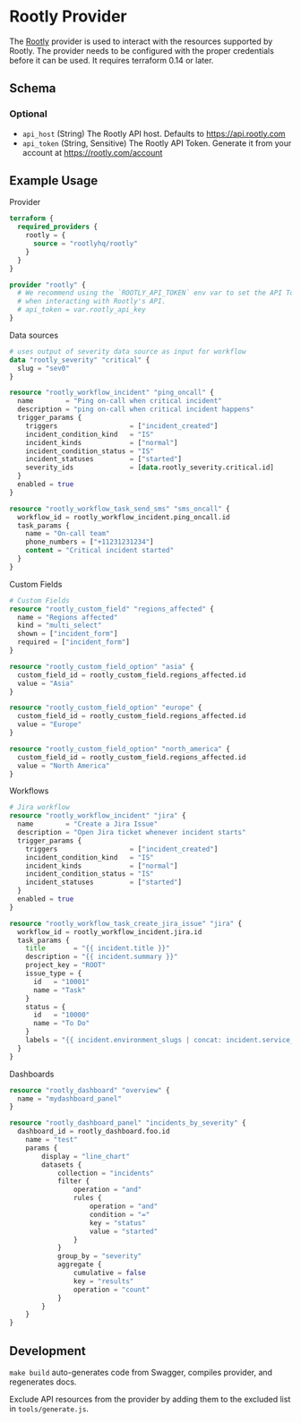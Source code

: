 # Rootly Provider

The [Rootly](https://rootly.com/) provider is used to interact with the resources supported by Rootly. The provider needs to be configured with the proper credentials before it can be used. It requires terraform 0.14 or later.

<!-- schema generated by tfplugindocs -->
## Schema

### Optional

- `api_host` (String) The Rootly API host. Defaults to https://api.rootly.com
- `api_token` (String, Sensitive) The Rootly API Token. Generate it from your account at https://rootly.com/account

## Example Usage

Provider

```terraform
terraform {
  required_providers {
    rootly = {
      source = "rootlyhq/rootly"
    }
  }
}

provider "rootly" {
  # We recommend using the `ROOTLY_API_TOKEN` env var to set the API Token
  # when interacting with Rootly's API.
  # api_token = var.rootly_api_key
}
```

Data sources

```terraform
# uses output of severity data source as input for workflow
data "rootly_severity" "critical" {
  slug = "sev0"
}

resource "rootly_workflow_incident" "ping_oncall" {
  name        = "Ping on-call when critical incident"
  description = "ping on-call when critical incident happens"
  trigger_params {
    triggers                  = ["incident_created"]
    incident_condition_kind   = "IS"
    incident_kinds            = ["normal"]
    incident_condition_status = "IS"
    incident_statuses         = ["started"]
    severity_ids              = [data.rootly_severity.critical.id]
  }
  enabled = true
}

resource "rootly_workflow_task_send_sms" "sms_oncall" {
  workflow_id = rootly_workflow_incident.ping_oncall.id
  task_params {
    name = "On-call team"
    phone_numbers = ["+11231231234"]
    content = "Critical incident started"
  }
}
```

Custom Fields

```terraform
# Custom Fields
resource "rootly_custom_field" "regions_affected" {
  name = "Regions affected"
  kind = "multi_select"
  shown = ["incident_form"]
  required = ["incident_form"]
}

resource "rootly_custom_field_option" "asia" {
  custom_field_id = rootly_custom_field.regions_affected.id
  value = "Asia"
}

resource "rootly_custom_field_option" "europe" {
  custom_field_id = rootly_custom_field.regions_affected.id
  value = "Europe"
}

resource "rootly_custom_field_option" "north_america" {
  custom_field_id = rootly_custom_field.regions_affected.id
  value = "North America"
}
```

Workflows

```terraform
# Jira workflow
resource "rootly_workflow_incident" "jira" {
  name        = "Create a Jira Issue"
  description = "Open Jira ticket whenever incident starts"
  trigger_params {
    triggers                  = ["incident_created"]
    incident_condition_kind   = "IS"
    incident_kinds            = ["normal"]
    incident_condition_status = "IS"
    incident_statuses         = ["started"]
  }
  enabled = true
}

resource "rootly_workflow_task_create_jira_issue" "jira" {
  workflow_id = rootly_workflow_incident.jira.id
  task_params {
    title       = "{{ incident.title }}"
    description = "{{ incident.summary }}"
    project_key = "ROOT"
    issue_type = {
      id   = "10001"
      name = "Task"
    }
    status = {
      id   = "10000"
      name = "To Do"
    }
    labels = "{{ incident.environment_slugs | concat: incident.service_slugs | concat: incident.functionality_slugs | concat: incident.group_slugs | join: \",\" }}"
  }
}
```

Dashboards

```terraform
resource "rootly_dashboard" "overview" {
  name = "mydashboard_panel"
}

resource "rootly_dashboard_panel" "incidents_by_severity" {
  dashboard_id = rootly_dashboard.foo.id
	name = "test"
	params {
		display = "line_chart"
		datasets {
			collection = "incidents"
			filter {
				operation = "and"
				rules {
					operation = "and"
					condition = "="
					key = "status"
					value = "started"
				}
			}
			group_by = "severity"
			aggregate {
				cumulative = false
				key = "results"
				operation = "count"
			}
		}
	}
}
```

## Development

`make build` auto-generates code from Swagger, compiles provider, and regenerates docs.

Exclude API resources from the provider by adding them to the excluded list in `tools/generate.js`.
